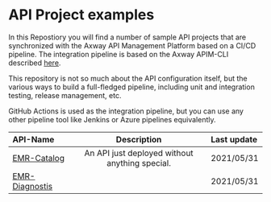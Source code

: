 # API Project examples

In this Repostiory you will find a number of sample API projects that are synchronized with the Axway API Management Platform based on a CI/CD pipeline. The 
integration pipeline is based on the Axway APIM-CLI described [here](https://github.com/Axway-API-Management-Plus/apim-cli).  

This repository is not so much about the API configuration itself, but the various ways to build a full-fledged pipeline, including unit and 
integration testing, release management, etc.  

GitHub Actions is used as the integration pipeline, but you can use any other pipeline tool like Jenkins or Azure pipelines equivalently.

| API-Name                             | Description                                                                      | Last update  |
| :---                                 | :---:                                                                            | :---         |
| [EMR-Catalog](api-emr-catalog)       | An API just deployed without anything special.                                   | 2021/05/31   |
| [EMR-Diagnostis](api-emr-diagnostic) |                                                                                  | 2021/05/31   |